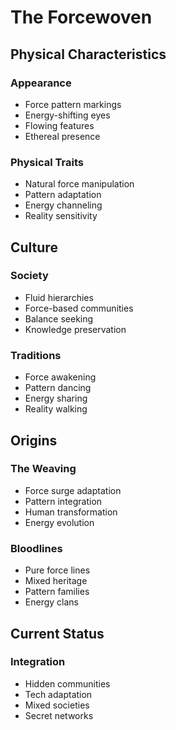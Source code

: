 # The Forcewoven

## Physical Characteristics

### Appearance
- Force pattern markings
- Energy-shifting eyes
- Flowing features
- Ethereal presence

### Physical Traits
- Natural force manipulation
- Pattern adaptation
- Energy channeling
- Reality sensitivity

## Culture

### Society
- Fluid hierarchies
- Force-based communities
- Balance seeking
- Knowledge preservation

### Traditions
- Force awakening
- Pattern dancing
- Energy sharing
- Reality walking

## Origins

### The Weaving
- Force surge adaptation
- Pattern integration
- Human transformation
- Energy evolution

### Bloodlines
- Pure force lines
- Mixed heritage
- Pattern families
- Energy clans

## Current Status

### Integration
- Hidden communities
- Tech adaptation
- Mixed societies
- Secret networks
